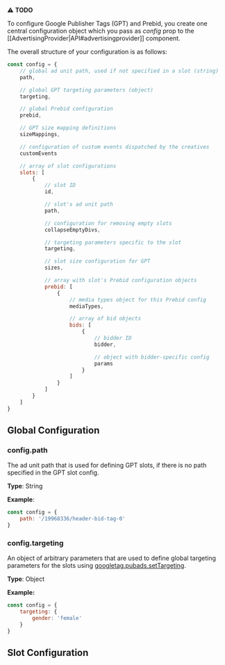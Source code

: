 ⚠️ **TODO**

To configure Google Publisher Tags (GPT) and Prebid, you create one central configuration object which you pass as *config* prop to the [[AdvertisingProvider|API#advertisingprovider]] component.

The overall structure of your configuration is as follows:

```javascript
const config = {
    // global ad unit path, used if not specified in a slot (string)
    path,

    // global GPT targeting parameters (object)
    targeting,

    // global Prebid configuration
    prebid,

    // GPT size mapping definitions
    sizeMappings,

    // configuration of custom events dispatched by the creatives
    customEvents

    // array of slot configurations
    slots: [
        {
            // slot ID
            id,

            // slot's ad unit path
            path,

            // configuration for removing empty slots
            collapseEmptyDivs,

            // targeting parameters specific to the slot
            targeting,

            // slot size configuration for GPT
            sizes,

            // array with slot's Prebid configuration objects
            prebid: [
                {
                    // media types object for this Prebid config
                    mediaTypes,

                    // array of bid objects
                    bids: [
                        {
                            // bidder ID
                            bidder,

                            // object with bidder-specific config
                            params
                        }
                    ]
                }
            ]
        }
    ]
}
```

## Global Configuration

### config.path

The ad unit path that is used for defining GPT slots, if there is no path specified in the GPT slot config.

**Type**: String

**Example**: 

```javascript
const config = {
    path: '/19968336/header-bid-tag-0'
}
```

### config.targeting

An object of arbitrary parameters that are used to define global targeting parameters for the slots using [googletag.pubads.setTargeting](https://developers.google.com/doubleclick-gpt/reference#googletag.PubAdsService_setTargeting).

**Type**: Object

**Example:**

```javascript
const config = {
    targeting: {
        gender: 'female'
    }
}
```

## Slot Configuration